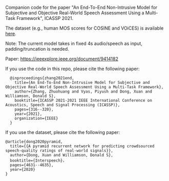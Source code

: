 Companion code for the paper "An End-To-End Non-Intrusive Model for Subjective and Objective Real-World Speech Assessment Using a Multi-Task Framework", ICASSP 2021.

The dataset (e.g., human MOS scores for COSINE and VOiCES) is available [here](https://drive.google.com/drive/folders/1wIgOqnKA1U-wZQrU8eb67yQyRVOK3SnZ).

Note:
The current model takes in fixed 4s audio/speech as input, padding/truncation is needed.

Paper: https://ieeexplore.ieee.org/document/9414182

If you use the code in this repo, please cite the following paper:

      @inproceedings{zhang2021end,
        title={An End-To-End Non-Intrusive Model for Subjective and Objective Real-World Speech Assessment Using a Multi-Task Framework},
        author={Zhang, Zhuohuang and Vyas, Piyush and Dong, Xuan and Williamson, Donald S},
        booktitle={ICASSP 2021-2021 IEEE International Conference on Acoustics, Speech and Signal Processing (ICASSP)},
        pages={316--320},
        year={2021},
        organization={IEEE}
      }
      
If you use the dataset, please cite the following paper:

    @article{dong2020pyramid,
      title={{A pyramid recurrent network for predicting crowdsourced speech-quality ratings of real-world signals}},
      author={Dong, Xuan and Williamson, Donald S},
      booktitle={Interspeech}，
      pages={4631--4635},
      year={2020}
    }
